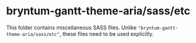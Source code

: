 # bryntum-gantt-theme-aria/sass/etc

This folder contains miscellaneous SASS files. Unlike `"bryntum-gantt-theme-aria/sass/etc"`, these files
need to be used explicitly.
